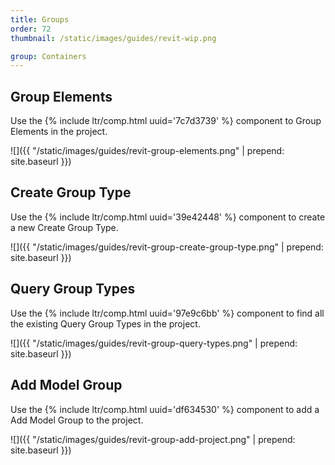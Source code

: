 ```yaml
---
title: Groups
order: 72
thumbnail: /static/images/guides/revit-wip.png

group: Containers
---
```


## Group Elements

Use the {% include ltr/comp.html uuid='7c7d3739' %} component to Group Elements in the project.

![]({{ "/static/images/guides/revit-group-elements.png" | prepend: site.baseurl }})


## Create Group Type

Use the {% include ltr/comp.html uuid='39e42448' %} component to create a new Create Group Type.

![]({{ "/static/images/guides/revit-group-create-group-type.png" | prepend: site.baseurl }})



## Query Group Types

Use the {% include ltr/comp.html uuid='97e9c6bb' %} component to find all the existing Query Group Types in the project.

![]({{ "/static/images/guides/revit-group-query-types.png" | prepend: site.baseurl }})



## Add Model Group

Use the {% include ltr/comp.html uuid='df634530' %} component to add a Add Model Group to the project.

![]({{ "/static/images/guides/revit-group-add-project.png" | prepend: site.baseurl }})



